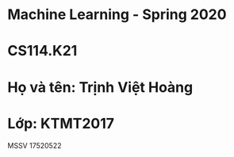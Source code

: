 # Machine Learning - Spring 2020
# CS114.K21

# Họ và tên: Trịnh Việt Hoàng
# Lớp: KTMT2017 
MSSV 17520522
